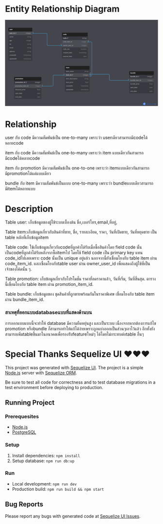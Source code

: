 # Entity Relationship Diagram
![Screenshot](./database//images/diagram.png)

# Relationship
user กับ code มีความสัมพันธ์เป็น one-to-many เพราะว่า userเดียวสามารถมีcodeได้หลายcode 

item กับ code มีความสัมพันธ์เป็น one-to-many เพราะว่า item แบบเดียวกันสามารถมีcodeได้หลายcode 

item กับ promotion มีความสัมพันธ์เป็น one-to-one เพราะว่า itemแบบเดียวกันสามารถมีpromotionได้แค่แบบเดียว

bundle กับ item มีความสัมพันธ์เป็นแบบ one-to-many เพราะว่า bundleแบบเดียวสามารถมีitemได้หลายแบบ 

# Description
Table user: เก็บข้อมูลของผู้ใช้ระบบเบื้องต้น ชื่อ,เบอร์โทร,email,ที่อยู่,

Table item:เก็บข้อมูลเกี่ยวกับสินค้าที่ขาย, ชื่อ, รายละเอียด, ราคา, วันที่เปิดขาย, วันที่หยุดขาย เป็น table หลักที่เก็บข้อมูลitem

Table code: ใช้เก็บข้อมูลเกี่ยวกับcodeที่ลูกค้าได้รับเมื่อซื้อสินค้าโดย field code นั้นเป็นcodeที่ลูกค้าได้รับหลังจากซื้อitemไป โดยใช้ field code เป็น primary key แทน code_idไปเลยเพราะ code นั้นเป็น unique อยู่แล้ว นอกจากนี้ยังเชื่อมโยงกับ table item ผ่าน code_item_id. และเชื่อมโยงกับtable user ผ่าน owner_user_id เพื่อแสดงถึงผู้ใช้ที่เป็นเจ้าของโค้ดนั้น ๆ.

Table promotion: เก็บข้อมูลเกี่ยวกับโปรโมชั่น ราคาที่ลดราคาแล้ว, วันที่เริ่ม, วันที่สิ้นสุด. ตารางนี้เชื่อมโยงกับ table item ผ่าน promotion_item_id.

Table bundle: เก็บข้อมูลของ ชุดสินค้าที่ถูกขายพร้อมกันในราคาพิเศษ เชื่อมโยงกับ table item ผ่าน bundle_item_id.


### สาเหตุที่ออกแบบdatabaseแบบที่แสดงด้านบน
การออกแบบแบบนี้จะทำให้ database มีความยืดหยุ่นสูง
และเป็นระบบ เนื่องจากหากต้องการแก้ไข promotion หรือbundle ก็สามารถทำให้แก้ได้ง่ายเพราะถูกแบ่งออกเป็นส่วนๆเอาไว้แล้ว อีกทั้งยังสามารถเพิ่มtableขึ้นมาในอนาคตเพื่อรองรับfeatureใหม่ๆ
ได้โดยไม่กระทบต่อtable อื่นๆ 

# Special Thanks Sequelize UI ❤❤❤
This project was generated with [Sequelize UI](https://github.com/tomjschuster/sequelize-ui). The project is a simple [Node.js](https://nodejs.dev/) server with [Sequelize ORM](https://sequelize.org/).

Be sure to test all code for correctness and to test database migrations in a test environment before deploying to production.

## Running Project

### Prerequesites
- [Node.js](https://nodejs.dev/)
- [PostgreSQL](https://www.postgresql.org/)

### Setup
1. Install dependencies: `npm install`
2. Setup database: `npm run db:up`

### Run
- Local development: `npm run dev`
- Production build: `npm run build && npm start`

## Bug Reports
Please report any bugs with generated code at [Sequelize UI Issues](https://github.com/tomjschuster/sequelize-ui/issues).
